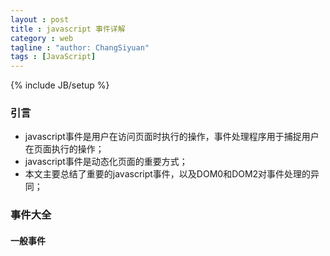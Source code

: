 ```yaml
---
layout : post
title : javascript 事件详解
category : web
tagline : "author: ChangSiyuan"
tags : [JavaScript]
---
```

{% include JB/setup %}

### 引言
- javascript事件是用户在访问页面时执行的操作，事件处理程序用于捕捉用户在页面执行的操作；
- javascript事件是动态化页面的重要方式；
- 本文主要总结了重要的javascript事件，以及DOM0和DOM2对事件处理的异同；

### 事件大全
#### 一般事件
